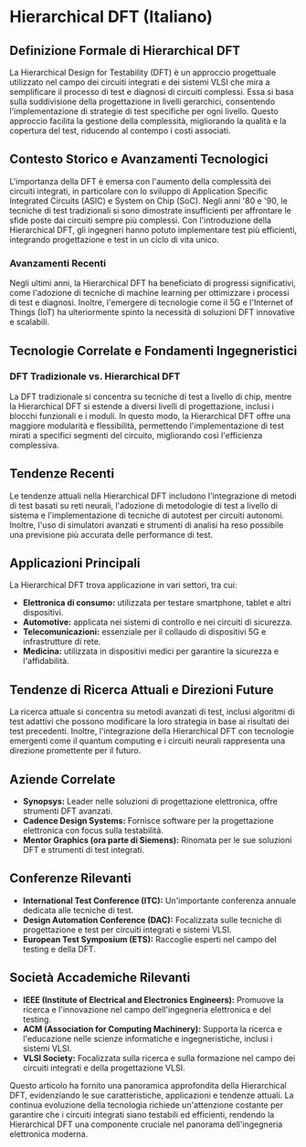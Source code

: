 # Hierarchical DFT (Italiano)

## Definizione Formale di Hierarchical DFT

La Hierarchical Design for Testability (DFT) è un approccio progettuale utilizzato nel campo dei circuiti integrati e dei sistemi VLSI che mira a semplificare il processo di test e diagnosi di circuiti complessi. Essa si basa sulla suddivisione della progettazione in livelli gerarchici, consentendo l'implementazione di strategie di test specifiche per ogni livello. Questo approccio facilita la gestione della complessità, migliorando la qualità e la copertura del test, riducendo al contempo i costi associati.

## Contesto Storico e Avanzamenti Tecnologici

L'importanza della DFT è emersa con l'aumento della complessità dei circuiti integrati, in particolare con lo sviluppo di Application Specific Integrated Circuits (ASIC) e System on Chip (SoC). Negli anni '80 e '90, le tecniche di test tradizionali si sono dimostrate insufficienti per affrontare le sfide poste dai circuiti sempre più complessi. Con l'introduzione della Hierarchical DFT, gli ingegneri hanno potuto implementare test più efficienti, integrando progettazione e test in un ciclo di vita unico.

### Avanzamenti Recenti

Negli ultimi anni, la Hierarchical DFT ha beneficiato di progressi significativi, come l'adozione di tecniche di machine learning per ottimizzare i processi di test e diagnosi. Inoltre, l'emergere di tecnologie come il 5G e l'Internet of Things (IoT) ha ulteriormente spinto la necessità di soluzioni DFT innovative e scalabili.

## Tecnologie Correlate e Fondamenti Ingegneristici

### DFT Tradizionale vs. Hierarchical DFT

La DFT tradizionale si concentra su tecniche di test a livello di chip, mentre la Hierarchical DFT si estende a diversi livelli di progettazione, inclusi i blocchi funzionali e i moduli. In questo modo, la Hierarchical DFT offre una maggiore modularità e flessibilità, permettendo l'implementazione di test mirati a specifici segmenti del circuito, migliorando così l'efficienza complessiva.

## Tendenze Recenti

Le tendenze attuali nella Hierarchical DFT includono l'integrazione di metodi di test basati su reti neurali, l'adozione di metodologie di test a livello di sistema e l'implementazione di tecniche di autotest per circuiti autonomi. Inoltre, l'uso di simulatori avanzati e strumenti di analisi ha reso possibile una previsione più accurata delle performance di test.

## Applicazioni Principali

La Hierarchical DFT trova applicazione in vari settori, tra cui:

- **Elettronica di consumo:** utilizzata per testare smartphone, tablet e altri dispositivi.
- **Automotive:** applicata nei sistemi di controllo e nei circuiti di sicurezza.
- **Telecomunicazioni:** essenziale per il collaudo di dispositivi 5G e infrastrutture di rete.
- **Medicina:** utilizzata in dispositivi medici per garantire la sicurezza e l'affidabilità.

## Tendenze di Ricerca Attuali e Direzioni Future

La ricerca attuale si concentra su metodi avanzati di test, inclusi algoritmi di test adattivi che possono modificare la loro strategia in base ai risultati dei test precedenti. Inoltre, l'integrazione della Hierarchical DFT con tecnologie emergenti come il quantum computing e i circuiti neurali rappresenta una direzione promettente per il futuro.

## Aziende Correlate

- **Synopsys:** Leader nelle soluzioni di progettazione elettronica, offre strumenti DFT avanzati.
- **Cadence Design Systems:** Fornisce software per la progettazione elettronica con focus sulla testabilità.
- **Mentor Graphics (ora parte di Siemens):** Rinomata per le sue soluzioni DFT e strumenti di test integrati.

## Conferenze Rilevanti

- **International Test Conference (ITC):** Un'importante conferenza annuale dedicata alle tecniche di test.
- **Design Automation Conference (DAC):** Focalizzata sulle tecniche di progettazione e test per circuiti integrati e sistemi VLSI.
- **European Test Symposium (ETS):** Raccoglie esperti nel campo del testing e della DFT.

## Società Accademiche Rilevanti

- **IEEE (Institute of Electrical and Electronics Engineers):** Promuove la ricerca e l'innovazione nel campo dell'ingegneria elettronica e del testing.
- **ACM (Association for Computing Machinery):** Supporta la ricerca e l'educazione nelle scienze informatiche e ingegneristiche, inclusi i sistemi VLSI.
- **VLSI Society:** Focalizzata sulla ricerca e sulla formazione nel campo dei circuiti integrati e della progettazione VLSI.

Questo articolo ha fornito una panoramica approfondita della Hierarchical DFT, evidenziando le sue caratteristiche, applicazioni e tendenze attuali. La continua evoluzione della tecnologia richiede un'attenzione costante per garantire che i circuiti integrati siano testabili ed efficienti, rendendo la Hierarchical DFT una componente cruciale nel panorama dell'ingegneria elettronica moderna.